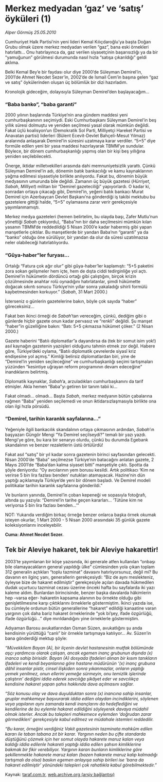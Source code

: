 # Merkez medyadan ‘gaz’ ve ‘satış’ öyküleri (1) 

*Alper Görmüş 25.05.2010*

<div class="yazi"><p>Cumhuriyet Halk Partisi’nin yeni lideri Kemal Kılıçdaroğlu’ya başta Doğan Grubu olmak üzere merkez medyadan verilen “gaz”, bana eski örnekleri hatırlattı... Onu hatırlayınca da, gaz verilen siyasetçinin başarısızlığı ya da bir “yamuğunun” görülmesi durumunda nasıl hızla “satışa çıkarıldığı” geldi aklıma.</p>
<p>Belki Kemal Bey’e bir faydası olur diye 2000’de Süleyman Demirel’in, 2001’de Ahmet Necdet Sezer’in, 2002’de de İsmail Cem’in başına gelen “gaz ve satış” öykülerinden oluşan üç bölümlük bir dizi hazırladım. </p>
<p>Kronolojik gideceğim, dolayısıyla Süleyman Demirel’den başlayacağım... </p>
<h3>“Baba banko”, “baba garanti”</h3>
<p>2000 yılının başlarında Türkiye’nin ana gündem maddesi yeni cumhurbaşkanının seçimiydi. Eski Cumhurbaşkanı Süleyman Demirel’in beş yıllık süresi dolmuştu ve yeniden seçilmesi yasal olarak mümkün değildi. Fakat üçlü koalisyon’un (Demokratik Sol Parti, Milliyetçi Hareket Partisi ve Anavatan partisi) liderleri (Bülent Ecevit-Devlet Bahçeli-Mesut Yılmaz) aralarında anlaşarak Demirel’in süresini uzatmaya karar verdiler. “5+5” diye formüle edilen yeni bir yasa maddesi hazırlayarak TBMM’ye sundular. Böylece, bir dönem cumhurbaşkanlığı yapmış olan bir kişi beş yıllığına yeniden seçilebilecekti.</p>
<p>Önerge, iktidar milletvekilleri arasında dahi memnuniyetsizlik yarattı. Çünkü Süleyman Demirel’in adı, dönemin batık bankacılığı ve kamu kaynaklarının yağma edilmesi siyasetiyle birlikte anılıyordu. Fakat bu, dönemin büyük medyasının umurunda bile değildi. Zamanın üç büyük gazetesi (<i>Hürriyet</i>, <i>Sabah</i>, <i>Milliyet</i>) militan bir “Demirel gazeteciliği” yapıyorlardı. O kadar ki, sonradan ortaya çıkacağı gibi, Demirel’in, yeğeni batık bankacı Murat Demirel için Azerbaycan Devlet Başkanı’na gönderdiği iş takibi mektubu bu gazetelere gittiği halde, “5+5” oylamasına zarar verir gerekçesiyle yayımlanmamıştı.</p>
<p>Merkez medya gazeteleri (hemen belirtelim, bu olayda başı, Zafer Mutlu’nun yönettiği <i>Sabah</i> çekiyordu), “Baba”nın bir daha seçilmesini mümkün kılan yasanın TBMM’de reddedildiği 5 Nisan 2000’e kadar habermiş gibi yapan manşetlerle çıktılar. Bu manşetlerde bir yandan Baba’nın “garanti” ya da “banko” olduğu öne sürülüyor, bir yandan da olur da süresi uzatılmazsa neler olabileceği hatırlatılıyordu. </p>
<h3>“Gûya-haber”ler furyası... </h3>
<p>Ortalığı “Fatura çok ağır olur” gibi gûya-haber’ler kaplamıştı: “5+5 paketini zora sokan gelişmeler hem içte, hem de dışta ciddi tedirginliğe yol açtı. Demirel’in hükümetin dördüncü ortağı gibi çalıştığını, birçok krizin çözülmesinde anahtar rolü oynadığını hatırlatanlar, şimdi hükümette doğacak sıkıntı sonucu Türkiye’nin yıllar sonra yakaladığı sihirli formülü kaybetmesinden korkuyor.” (<i>Sabah</i>, 31 Mart 2000.)</p>
<p>İsterseniz o günlerin gazetelerine bakın, böyle çok sayıda “haber” göreceksiniz...</p>
<p>Fakat ben ikinci örneği de <i>Sabah</i>’tan vereceğim, çünkü, dediğim gibi o günlerde hiçbir gazete onun kadar pervasız ve “renkli” değildi. Şu manşet “haber”in güzelliğine bakın: “Batı: 5+5 çıkmazsa hükümet çöker.” (2 Nisan 2000.) </p>
<p>Gazete haberini “Batılı diplomatlar”a dayandırsa da (tek bir somut isim yok!) asıl kaynağın gazetenin yazıişleri olduğunu tahmin etmek zor değil. Habere göre, Türkiye’deki oylama, “Batılı diplomatik çevrelerde siyasî kriz endişesine yol açmış.” Kimliği belirsiz diplomatlardan biri, yine de “Demirel’in yeniden seçileceğine” ve cumhurbaşkanlığı seçimi tartışmaları yüzünden “kesintiye uğrayan reform programının devam edeceğine” inandıklarını belirtmiş.</p>
<p>Diplomatik kaynaklar, <i>Sabah</i>’a, arzuladıkları cumhurbaşkanını da tarif etmişler. Akla hemen “Baba”yı getiren bir tanım tabii ki... </p>
<p>Fakat olmadı... olmadı... Başta <i>Sabah</i>, merkez medyanın bütün çabalarına rağmen “Baba” yeniden seçilemedi ve onun iktidarsızlaşmasıyla birlikte ona olan ilgi hızla pörsüdü. </p>
<h3>“Demirel, tarihin karanlık sayfalarına...”</h3>
<p>Yeğeniyle ilgili bankacılık skandalının ortaya çıkmasının ardından, <i>Sabah</i>’ın başyazarı Güngör Mengi “Ya Demirel seçilseydi?” temalı bir yazı yazdı. Mengi’ye göre, bu kara bir senaryo olurdu, çünkü bu durumda Egebank skandalının ve benzer rezaletlerin üstü örtülürdü!</p>
<p>Fakat asıl “satış” bir yıl kadar sonra gazetenin birinci sayfasından gelecekti. Nisan 2000’de “Baba” seçilmezse Türkiye’nin batacağını anlatan gazete, 2 Mayıs 2001’de “Baba’dan kalma siyaset bitti” manşetiyle çıktı. Spotta da şöyle deniyordu: “Oy avcılarının yem borusu kesildi. Artık politikacı ‘Kim ne verirse 5 bin lira fazlası benden’ nutukları atamayacak. Hazine’nin dün yaptığı açıklamayla Türkiye’de yeni bir dönem başladı. Ve Demirel modeli politikalar tarihin karanlık sayfalarına gönderildi.”</p>
<p>Ve bunların yanında, Demirel’in çoban kepeneği ve sopasıyla fotoğrafı, altında şu yazıyla: “Demirel’in tarihe geçen kararları... ‘Tütüne kim ne veriyorsa 5 bin lira fazlası benden...’”</p>
<p>NOT: Yukarıda verdiğim birkaç örneğe benzer onlarca başka örnek okumak isteyen okurlar, 1 Mart 2000 - 5 Nisan 2000 arasındaki 35 günlük gazete koleksiyonlarını inceleyebilir.</p>
<p><b>Cuma: Ahmet Necdet Sezer.</b></p>
<p> </p>
<h2>Tek bir Aleviye hakaret, tek bir Aleviye hakarettir!</h2>
<p>2003’te yayımlanan bir köşe yazısında, iki generale atfen kullanılan “onbaşı bile olamayacakların general yapıldığı ülke” cümlesinden yola çıkan toplam 312 generalin açtıkları “toplu tazminat” davasını hatırlıyorsunuz, değil mi? Bu davanın en ilginç yanı, generallerin gerekçesiydi: “Biz de aynı meslekteniz, öyleyse bize de hakaret edilmiştir” gerekçesiyle açılan davada hükmedilen dudak uçurtucu tazminat cezası üzerine önceki hafta bu sayfalarda iki yazı kaleme aldım. Bunlardan birincisinde, benzer başka davalarda hâkimlerin hep –varsa eğer- hakaretin kapsama alanının bu örnekte olduğu gibi genişletilmesine karşı çıktıklarını örneklerle göstermiştim. İkinci yazıda ise, bu cümleyle ordunun bütün generallerine “hakaret” edildiği kanaatine varan yargının çok daha bariz hakaret örneklerinde “yok bi’şey, ifade özgürlüğü, ifade özgürlüğü...” diye mırıldandığını yine örneklerle göstermiştim.</p>
<p>Adıyaman Barosu avukatlarından Osman Süzen, avukatlığını şu anda kendisinin yürüttüğü “canlı” bir örnekle tartışmaya katılıyor... Av. Süzen’in bana gönderdiği mektup şöyle:</p>
<p><i>“Müvekkilem </i><i>Bayan</i><i> (A), bir ilçenin devlet hastanesinin mutfak bölümünde aşçı yardımcısı olarak çalışan, ancak egemen inanç grubunun dışında (x) inanca sahip birisidir. Bayan (A)</i> <i>dosyada ifadeleri alınan bir kısım tanıkların ifadeleri ve kendi beyanlarına göre hastane müdürünün </i><i>‘</i><i>(x) inanç grubuna dâhil insanlar pistir, cinsel ilişkiden sonra yıkanmazlar, onların yaptığı yemek yenilmez, onun ellerini yemeğe sürmeyin, onu temizlik işlerinde çalıştırın</i><i>’</i><i> dediğini iddia ederek savcılığa şikâyet eder ve savcılıkça kendisine hakaret yapan şahıs hakkında dava açılmasını sağlar.</i></p>
<p><i>“Söz konusu olay ve dava duyulduktan sonra (x) inancına sahip insanlar, gruplar mahkemeye başvurarak iddia edilen olaydan incindiklerini, söylenen veya yapılanın aynı zamanda kendi inançlarını da hedeflediğini ve kendilerine de bu eylemle hakaret edildiğini söyleyerek davaya müdahil olmak isterler. Ancak bu talepleri mahkemece eylemden </i><i>‘</i><i>doğrudan zarar görmedikleri</i><i>’</i><i> gerekçesiyle kabul edilmez ve müdahale istemleri reddedilir. </i></p>
<p><i>“Bu karar, örneğini verdiğiniz Vakit gazetesinin tazminata mahkûm edilen kararı ile taban tabana zıt bir karar. Yargının neden bu çifte standarda düştüğünü çözmek için her somut olayda hakarete maruz kalan veya kaldığı iddia edilenle hakareti yaptığı iddia edilen şahsın kimliklerine bakmak bir fikir verebiliyor. Yargının kararı bunların kimliklerine göre şekillenmekte hakarete maruz kalan (bazen hakarete maruz kalıp kalmadığı tartışmalı da olsa) baskın egemen anlayışa sahip birileri ise </i><i>‘</i><i>bana da hakaret edilmiştir</i><i>’</i><i> yönündeki talepleri çok rahatlıkla kabul görebilmektedir.”</i></p></div>

Kaynak: [taraf.com.tr](http://www.taraf.com.tr:80/alper-gormus/makale-merkez-medyadan-gaz-ve-satis-oykuleri-1.htm), [web.archive.org (arşiv bağlantısı)](http://web.archive.org/web/20100528164235/http://www.taraf.com.tr:80/alper-gormus/makale-merkez-medyadan-gaz-ve-satis-oykuleri-1.htm)
